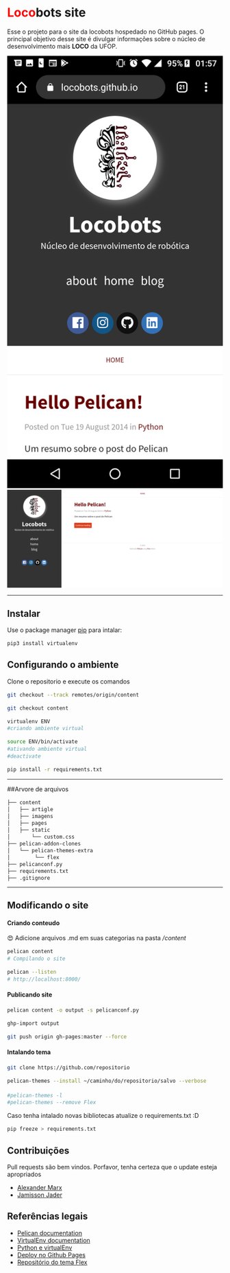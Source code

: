 ﻿# <font color = 'red'>Loco</font>bots site

Esse o projeto para o site da locobots hospedado no GitHub pages. O principal objetivo desse site é divulgar informações sobre o núcleo de desenvolvimento mais <b>LOCO</b> da UFOP.

<img src = 'https://raw.githubusercontent.com/Locobots/locobots.github.io/content/content/images/siteCe.png'/>

<img src = 'https://raw.githubusercontent.com/Locobots/locobots.github.io/content/content/images/sitePC.png'/>


<hr>

## Instalar

Use o package manager [pip](https://pip.pypa.io/en/stable/installing/) para intalar:


```bash
pip3 install virtualenv
```

## Configurando o ambiente

Clone o repositorio e execute os comandos

```bash
git checkout --track remotes/origin/content
```

```bash
git checkout content
```


```bash
virtualenv ENV 
#criando ambiente virtual
```

```bash
source ENV/bin/activate 
#ativando ambiente virtual 
#deactivate
```

```bash
pip install -r requirements.txt
```

<hr>

##Arvore de arquivos 

```
├── content
│   ├── artigle
│   ├── imagens
│   ├── pages
│   ├── static
│       └── custom.css
├── pelican-addon-clones
│   └── pelican-themes-extra
│        └── flex
├── pelicanconf.py
├── requirements.txt
├── .gitignore
```

<hr>

## Modificando o site

<h4>Criando conteudo</h4>

😍 Adicione arquivos .md em suas categorias na pasta  <i>/content</i> 

```bash
pelican content 
# Compilando o site
``` 

``` bash
pelican --listen 
# http://localhost:8000/
``` 

<h4>Publicando site</h4>

``` bash
pelican content -o output -s pelicanconf.py
``` 

``` bash
ghp-import output
``` 

``` bash
git push origin gh-pages:master --force
``` 

<h4>Intalando tema</h4>

```bash
git clone https://github.com/repositorio
```

```bash
pelican-themes --install ~/caminho/do/repositorio/salvo --verbose

#pelican-themes -l
#pelican-themes --remove Flex
```

Caso tenha intalado novas bibliotecas atualize o requirements.txt  :D

```bash
pip freeze > requirements.txt
```


## Contribuições
Pull requests são bem vindos. Porfavor, tenha certeza que o update esteja apropriados

- [Alexander Marx](https://www.instagram.com/marx_al172/)
- [Jamisson Jader](https://github.com/jjader)


## Referências legais

- [Pelican documentation](http://docs.getpelican.com/en/3.6.3/index.html)
- [VirtualEnv documentation](https://virtualenv.pypa.io/en/latest/)
- [Python e virtualEnv](https://pythonacademy.com.br/blog/python-e-virtualenv-como-programar-em-ambientes-virtuais)
- [Deploy no Github Pages](https://caiocarrara.com.br/blog/migrando-do-wordpress-para-o-pelican.html)
- [Repositório do tema Flex](https://github.com/alexandrevicenzi/Flex)
